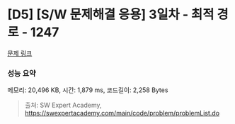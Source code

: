 # [D5] [S/W 문제해결 응용] 3일차 - 최적 경로 - 1247 

[문제 링크](https://swexpertacademy.com/main/code/problem/problemDetail.do?contestProbId=AV15OZ4qAPICFAYD) 

### 성능 요약

메모리: 20,496 KB, 시간: 1,879 ms, 코드길이: 2,258 Bytes



> 출처: SW Expert Academy, https://swexpertacademy.com/main/code/problem/problemList.do